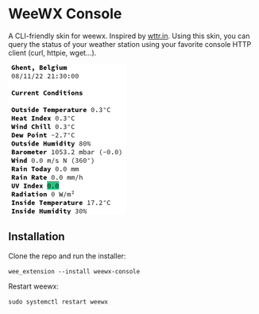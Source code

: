 # WeeWX Console

A CLI-friendly skin for weewx. Inspired by [wttr.in](https://github.com/chubin/wttr.in).
Using this skin, you can query the status of your weather station using your favorite console HTTP client (curl, httpie, wget...).

![example.png](img/example.png)

## Installation

Clone the repo and run the installer:
```
wee_extension --install weewx-console
```

Restart weewx:
```
sudo systemctl restart weewx
```
